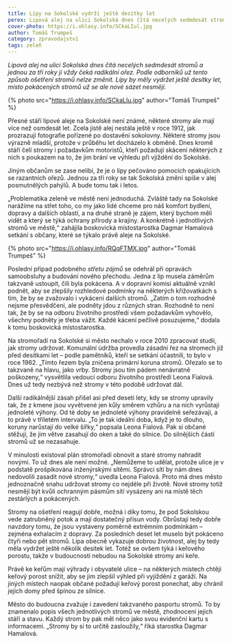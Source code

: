 ```yaml
---
title: Lípy na Sokolské vydrží ještě desítky let
perex: Lipová alej na ulici Sokolská dnes čítá necelých sedmdesát stromů a jednou za tři roky ji vždy čeká radikální ořez. Podle odborníků už tento způsob ošetření stromů nelze změnit.
cover-photo: https://i.ohlasy.info/SCkaLIul.jpg
author: Tomáš Trumpeš
category: zpravodajství
tags: zeleň
---
```


*Lipová alej na ulici Sokolská dnes čítá necelých sedmdesát stromů a jednou za tři roky ji vždy čeká radikální ořez. Podle odborníků už tento způsob ošetření stromů nelze změnit. Lípy by měly vydržet ještě desítky let, místo pokácených stromů už se ale nové sázet nesmějí.*

{% photo src="https://i.ohlasy.info/SCkaLIu.jpg" author="Tomáš Trumpeš" %}

Přesné stáří lipové aleje na Sokolské není známé, některé stromy ale mají více než osmdesát let. Zcela jistě alej nestála ještě v roce 1912, jak prozrazují fotografie pořízené po dostavění sokolovny. Některé stromy jsou výrazně mladší, protože v průběhu let docházelo k obměně. Dnes kromě stáří čelí stromy i požadavkům motoristů, kteří požadují skácení některých z nich s poukazem na to, že jim brání ve výhledu při vjíždění do Sokolské.

Jiným občanům se zase nelíbí, že je o lípy pečováno pomocích opakujících se razantních ořezů. Jednou za tři roky se tak Sokolská změní spíše v alej posmutnělých pahýlů. A bude tomu tak i letos.

„Problematika zeleně ve městě není jednoduchá. Zvláště tady na Sokolské narážíme na střet toho, co my jako lidé chceme pro náš komfort bydlení, dopravy a dalších oblastí, a na druhé straně je zájem, který bychom měli vidět a který se týká ochrany přírody a krajiny. A konkrétně i jednotlivých stromů ve městě,“ zahájila boskovická místostarostka Dagmar Hamalová setkání s občany, které se týkalo právě aleje na Sokolské.

{% photo src="https://i.ohlasy.info/RQqFTMX.jpg" author="Tomáš Trumpeš" %}

Poslední případ podobného *střetu zájmů* se odehrál při opravách samoobsluhy a budování nového přechodu. Jedna z lip musela záměrům takzvaně ustoupit, čili byla pokácena. A v dopravní komisi aktuálně vznikl podnět, aby se zlepšily rozhledové podmínky na některých křižovatkách s tím, že by se zvažovalo i vykácení dalších stromů. „Zatím o tom rozhodně nejsme přesvědčeni, ale podněty jdou z různých stran. Rozhodně to není tak, že by se na odboru životního prostředí všem požadavkům vyhovělo, všechny podněty je třeba vážit. Každé kácení pečlivě posuzujeme,“ dodala k tomu boskovická místostarostka.

Na stromořadí na Sokolské si město nechalo v roce 2010 zpracovat studii, jak stromy udržovat. Komunální údržba provedla zásadní řez na stromech již před desítkami let – podle pamětníků, kteří se setkání účastnili, to bylo v roce 1962. „Tímto řezem byla zničena primární koruna stromů. Ořezalo se to takzvaně na hlavu, jako vrby. Stromy jsou tím pádem nenávratně poškozeny,“ vysvětlila vedoucí odboru životního prostředí Leona Fialová. Dnes už tedy nezbývá než stromy v této podobě udržovat dál. 

Další radikálnější zásah přišel asi před deseti lety, kdy se stromy upravily tak, že z kmene jsou vyvětvené jen kůly směrem vzhůru a na nich vyrůstají jednoleté výhony. Od té doby se jednoleté výhony pravidelně seřezávají, a to právě v tříletém intervalu. „To je tak ideální doba, když je to dlouho, koruny narůstají do velké šířky,“ popsala Leona Fialová. Pak si občané stěžují, že jim větve zasahují do oken a také do silnice. Do silnějších částí stromů už se nezasahuje.

V minulosti existoval plán stromořadí obnovit a staré stromy nahradit novými. To už dnes ale není možné. „Nemůžeme to udělat, protože ulice je v podstatě prošpikována inženýrskými sítěmi. Správci sítí by nám dnes nedovolili zasadit nové stromy,“ uvedla Leona Fialová. Proto má dnes město jednoznačně snahu udržovat stromy co nejdéle při životě. Nové stromy totiž nesmějí být kvůli ochranným pásmům sítí vysázeny ani na místě těch zestárlých a pokácených. 

Stromy na ošetření reagují dobře, možná i díky tomu, že pod Sokolskou vede zatrubněný potok a mají dostatečný přísun vody. Obrůstají tedy dobře navzdory tomu, že jsou vystaveny poměrně extrémním podmínkám – zejména exhalacím z dopravy. Za posledních deset let muselo být pokáceno čtyři nebo pět stromů. Lípa obecně vykazuje dobrou životnost, alej by tedy měla vydržet ještě několik desítek let. Totéž se ovšem týká i keřového porostu, takže v budoucnosti nebudou na Sokolské stromy ani keře.

Právě ke keřům mají výhrady i obyvatelé ulice – na některých místech chtějí keřový porost snížit, aby se jim zlepšil výhled při vyjíždění z garáží. Na jiných místech naopak občané požadují keřový porost ponechat, aby chránil jejich domy před špínou ze silnice.

Město do budoucna zvažuje i zavedení takzvaného pasportu stromů. To by znamenalo popis všech jednotlivých stromů ve městě, zhodnocení jejich stáří a stavu. Každý strom by pak měl něco jako svou evidenční kartu s informacemi. „Stromy by si to určitě zasloužily,“ říká starostka Dagmar Hamalová.
